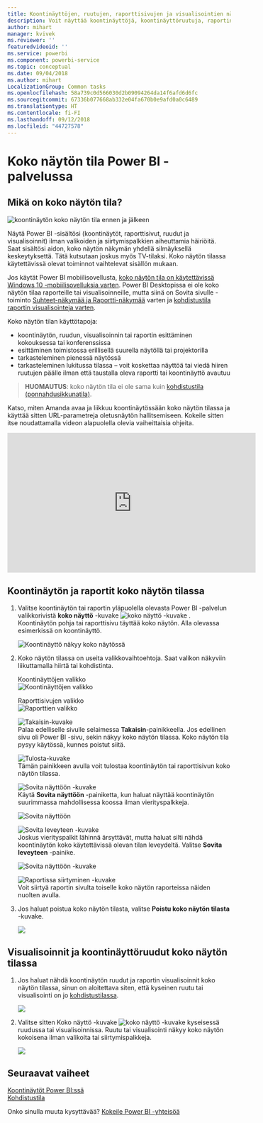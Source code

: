 ```yaml
---
title: Koontinäyttöjen, ruutujen, raporttisivujen ja visualisointien näyttäminen koko näytön tilassa
description: Voit näyttää koontinäyttöjä, koontinäyttöruutuja, raportin visualisointeja ja raporttisivuja koko näytön tilassa, jota kutsutaan myös *TV-tilaksi*.
author: mihart
manager: kvivek
ms.reviewer: ''
featuredvideoid: ''
ms.service: powerbi
ms.component: powerbi-service
ms.topic: conceptual
ms.date: 09/04/2018
ms.author: mihart
LocalizationGroup: Common tasks
ms.openlocfilehash: 58a739c0d566030d2b09094264da14f6afd6d6fc
ms.sourcegitcommit: 67336b077668ab332e04fa670b0e9afd0a0c6489
ms.translationtype: HT
ms.contentlocale: fi-FI
ms.lasthandoff: 09/12/2018
ms.locfileid: "44727578"
---
```

# <a name="full-screen-mode-in-power-bi-service"></a>Koko näytön tila Power BI -palvelussa
## <a name="what-is-full-screen-mode"></a>Mikä on koko näytön tila?
![koontinäytön koko näytön tila ennen ja jälkeen](media/service-fullscreen-mode/power-bi-full-screen-comparison.png)

Näytä Power BI -sisältösi (koontinäytöt, raporttisivut, ruudut ja visualisoinnit) ilman valikoiden ja siirtymispalkkien aiheuttamia häiriöitä.  Saat sisältösi aidon, koko näytön näkymän yhdellä silmäyksellä keskeytyksettä. Tätä kutsutaan joskus myös TV-tilaksi. Koko näytön tilassa käytettävissä olevat toiminnot vaihtelevat sisällön mukaan. 

Jos käytät Power BI mobiilisovellusta, [koko näytön tila on käytettävissä Windows 10 -mobiilisovelluksia varten](consumer/mobile/mobile-windows-10-app-presentation-mode.md). Power BI Desktopissa ei ole koko näytön tilaa raporteille tai visualisoinneille, mutta siinä on Sovita sivulle -toiminto [Suhteet-näkymää ja Raportti-näkymää](desktop-report-view.md) varten ja [kohdistustila raportin visualisointeja varten](service-focus-mode.md).

 

Koko näytön tilan käyttötapoja:

* koontinäytön, ruudun, visualisoinnin tai raportin esittäminen kokouksessa tai konferenssissa
* esittäminen toimistossa erillisellä suurella näytöllä tai projektorilla
* tarkasteleminen pienessä näytössä
* tarkasteleminen lukitussa tilassa – voit koskettaa näyttöä tai viedä hiiren ruutujen päälle ilman että taustalla oleva raportti tai koontinäyttö avautuu

> **HUOMAUTUS**: koko näytön tila ei ole sama kuin [kohdistustila (ponnahdusikkunatila)](service-focus-mode.md).
> 
> 

Katso, miten Amanda avaa ja liikkuu koontinäytössään koko näytön tilassa ja käyttää sitten URL-parametreja oletusnäytön hallitsemiseen. Kokeile sitten itse noudattamalla videon alapuolella olevia vaiheittaisia ohjeita.

<iframe width="560" height="315" src="https://www.youtube.com/embed/c31gZkyvC54" frameborder="0" allowfullscreen></iframe>

## <a name="dashboards-and-report-pages-in-full-screen-mode"></a>Koontinäytön ja raportit koko näytön tilassa
1. Valitse koontinäytön tai raportin yläpuolella olevasta Power BI -palvelun valikkorivistä **koko näyttö** -kuvake ![koko näyttö -kuvake ](media/service-fullscreen-mode/power-bi-full-screen-icon.png) . Koontinäytön pohja tai raporttisivu täyttää koko näytön. Alla olevassa esimerkissä on koontinäyttö.
   
      ![Koontinäyttö näkyy koko näytössä](media/service-fullscreen-mode/power-bi-dash-full-screen.png)
2. Koko näytön tilassa on useita valikkovaihtoehtoja.  Saat valikon näkyviin liikuttamalla hiirtä tai kohdistinta. 
   
     Koontinäyttöjen valikko    
     ![Koontinäyttöjen valikko](media/service-fullscreen-mode/power-bi-full-screen-menu-dashboard.png)    
   
     Raporttisivujen valikko    
    ![Raporttien valikko](media/service-fullscreen-mode/power-bi-report-menu.png)    
   
    ![Takaisin-kuvake](media/service-fullscreen-mode/power-bi-back-icon.png)    
    Palaa edelliselle sivulle selaimessa **Takaisin**-painikkeella. Jos edellinen sivu oli Power BI -sivu, sekin näkyy koko näytön tilassa.  Koko näytön tila pysyy käytössä, kunnes poistut siitä.
   
    ![Tulosta-kuvake](media/service-fullscreen-mode/power-bi-print-icon.png)    
    Tämän painikkeen avulla voit tulostaa koontinäytön tai raporttisivun koko näytön tilassa. 
   
    ![Sovita näyttöön -kuvake](media/service-fullscreen-mode/power-bi-fit-to-width.png)    
    Käytä **Sovita näyttöön** -painiketta, kun haluat näyttää koontinäytön suurimmassa mahdollisessa koossa ilman vierityspalkkeja.     
   
    ![Sovita näyttöön](media/service-fullscreen-mode/power-bi-fit-screen.png)
   
    ![Sovita leveyteen -kuvake](media/service-fullscreen-mode/power-bi-fit-width.png)       
    Joskus vierityspalkit lähinnä ärsyttävät, mutta haluat silti nähdä koontinäytön koko käytettävissä olevan tilan leveydeltä. Valitse **Sovita leveyteen** -painike.    
   
    ![Sovita näyttöön -kuvake](media/service-fullscreen-mode/power-bi-fit-to-width-new.png)
   
    ![Raportissa siirtyminen -kuvake](media/service-fullscreen-mode/power-bi-report-nav2.png)       
    Voit siirtyä raportin sivulta toiselle koko näytön raporteissa näiden nuolten avulla.    
3. Jos haluat poistua koko näytön tilasta, valitse **Poistu koko näytön tilasta** -kuvake.
   
      ![](media/service-fullscreen-mode/exit-fullscreen-new.png)

## <a name="visualizations-and-dashboard-tiles-in-full-screen-mode"></a>Visualisoinnit ja koontinäyttöruudut koko näytön tilassa
1. Jos haluat nähdä koontinäytön ruudut ja raportin visualisoinnit koko näytön tilassa, sinun on aloitettava siten, että kyseinen ruutu tai visualisointi on jo [kohdistustilassa](service-focus-mode.md). 
   
    ![](media/service-fullscreen-mode/power-bi-focus3.png)
2. Valitse sitten Koko näyttö -kuvake ![koko näyttö -kuvake](media/service-fullscreen-mode/power-bi-full-screen-icon.png)  kyseisessä ruudussa tai visualisoinnissa. Ruutu tai visualisointi näkyy koko näytön kokoisena ilman valikoita tai siirtymispalkkeja.
   
    ![](media/service-fullscreen-mode/power-bi-fullscreen.png)

## <a name="next-steps"></a>Seuraavat vaiheet
[Koontinäytöt Power BI:ssä](service-dashboards.md)  
[Kohdistustila](service-focus-mode.md)    

Onko sinulla muuta kysyttävää? [Kokeile Power BI -yhteisöä](http://community.powerbi.com/)

